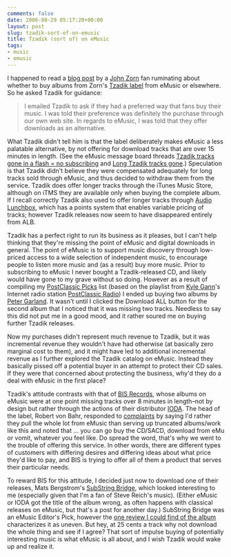 ```yaml
---
comments: false
date: 2006-08-29 05:17:20+00:00
layout: post
slug: tzadik-sort-of-on-emusic
title: Tzadik (sort of) on eMusic
tags:
- music
- emusic
---
```


I happened to read a [blog post](http://a.poretic.com/?p=33) by a [John Zorn](http://en.wikipedia.org/wiki/John_Zorn) fan ruminating about whether to buy albums from Zorn's [Tzadik label](http://www.tzadik.com/) from eMusic or elsewhere. So he asked Tzadik for guidance:


<blockquote>I emailed Tzadik to ask if they had a preferred way that fans buy their music. I was told their preference was definitely the purchase through our own web site. In regards to eMusic, I was told that they offer downloads as an alternative.</blockquote>


What Tzadik didn't tell him is that the label deliberately makes eMusic a less palatable alternative, by not offering for download tracks that are over 15 minutes in length. (See the eMusic message board threads [Tzadik tracks gone in a flash = no subscribing](http://www.emusic.com/messageboard/viewTopic.html?topicId=4229) and [Long Tzadik tracks gone](http://www.emusic.com/messageboard/viewTopic.html?topicId=4564).) Speculation is that Tzadik didn't believe they were compensated adequately for long tracks sold through eMusic, and thus decided to withdraw them from the service. Tzadik does offer longer tracks through the iTunes Music Store, although on iTMS they are available only when buying the complete album. If I recall correctly Tzadik also used to offer longer tracks through [Audio Lunchbox](http://www.audiolunchbox.com/), which has a points system that enables variable pricing of tracks; however Tzadik releases now seem to have disappeared entirely from ALB.

Tzadik has a perfect right to run its business as it pleases, but I can't help thinking that they're missing the point of eMusic and digital downloads in general. The point of eMusic is to support music discovery through low-priced access to a wide selection of independent music, to encourage people to listen more music and (as a result) buy more music. Prior to subscribing to eMusic I never bought a Tzadik-released CD, and likely would have gone to my grave without so doing. However as a result of compiling my [PostClassic Picks](http://www.emusic.com/lists/showlist.html?lid=404327&p=1) list (based on the playlist from [Kyle Gann](http://www.kylegann.com/)'s Internet radio station [PostClassic Radio](http://www.live365.com/stations/kylegann)) I ended up buying two albums by [Peter Garland](http://www.emusic.com/artist/11607/11607956.html). It wasn't until I clicked the Download ALL button for the second album that I noticed that it was missing two tracks. Needless to say this did not put me in a good mood, and it rather soured me on buying further Tzadik releases.

Now my purchases didn't represent much revenue to Tzadik, but it was incremental revenue they wouldn't have had otherwise (at basically zero marginal cost to them), and it might have led to additional incremental revenue as I further explored the Tzadik catalog on eMusic. Instead they basically pissed off a potential buyer in an attempt to protect their CD sales. If they were that concerned about protecting the business, why'd they do a deal with eMusic in the first place?

Tzadik's attitude contrasts with that of [BIS Records](http://www.bis.se/index.php), whose albums on eMusic were at one point missing tracks over 8 minutes in length–not by design but rather through the actions of their distributor [IODA](http://www.iodalliance.com/). The head of the label, Robert von Bahr, responded to [complaints](http://www.emusic.com/messageboard/viewTopic.html?topicId=4043) by saying I'd rather they pull the whole lot from eMusic than serving up truncated albums/work like this and noted that ... you can go buy the CD/SACD, download from eMu or vomit, whatever you feel like. Do spread the word, that's why we went to the trouble of offering this service. In other words, there are different types of customers with differing desires and differing ideas about what price they'd like to pay, and BIS is trying to offer all of them a product that serves their particular needs.

To reward BIS for this attitude, I decided just now to download one of their releases, Mats Bergstrom's [SubString Bridge](http://www.emusic.com/album/10916/10916183.html), which looked interesting to me (especially given that I'm a fan of Steve Reich's music). (Either eMusic or IODA got the title of the album wrong, as often happens with classical releases on eMusic, but that's a post for another day.) SubString Bridge was an eMusic Editor's Pick, however the [one review I could find of the album](http://www.musicweb-international.com/classrev/2002/Dec02/BIS_SubStringBridge.htm) characterizes it as uneven. But hey, at 25 cents a track why not download the whole thing and see if I agree? That sort of impulse buying of potentially interesting music is what eMusic is all about, and I wish Tzadik would wake up and realize it.
